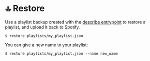 # 🔝 Restore

Use a playlist backup created with the [describe entrypoint](./describe.md) to restore a playlist, and
upload it back to Spotify.

<div class="termy">

```console
$ restore playlists/my_playlist.json 
```

</div>

You can give a new name to your playlist:

<div class="termy">

```console
$ restore playlists/my_playlist.json --name new_name
```
